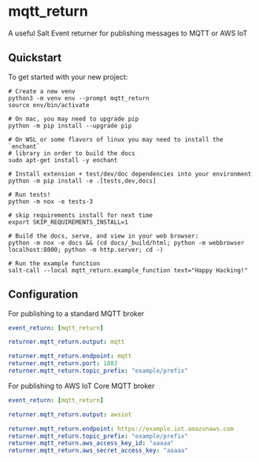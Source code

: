 # mqtt_return

A useful Salt Event returner for publishing messages to MQTT or AWS IoT

## Quickstart

To get started with your new project:

    # Create a new venv
    python3 -m venv env --prompt mqtt_return
    source env/bin/activate

    # On mac, you may need to upgrade pip
    python -m pip install --upgrade pip

    # On WSL or some flavors of linux you may need to install the `enchant`
    # library in order to build the docs
    sudo apt-get install -y enchant

    # Install extension + test/dev/doc dependencies into your environment
    python -m pip install -e .[tests,dev,docs]

    # Run tests!
    python -m nox -e tests-3

    # skip requirements install for next time
    export SKIP_REQUIREMENTS_INSTALL=1

    # Build the docs, serve, and view in your web browser:
    python -m nox -e docs && (cd docs/_build/html; python -m webbrowser localhost:8000; python -m http.server; cd -)

    # Run the example function
    salt-call --local mqtt_return.example_function text="Happy Hacking!"


## Configuration

For publishing to a standard MQTT broker

```yaml
event_return: [mqtt_return]

returner.mqtt_return.output: mqtt

returner.mqtt_return.endpoint: mqtt
returner.mqtt_return.port: 1883
returner.mqtt_return.topic_prefix: "example/prefix"
```

For publishing to AWS IoT Core MQTT broker

```yaml
event_return: [mqtt_return]

returner.mqtt_return.output: awsiot

returner.mqtt_return.endpoint: https://example.iot.amazonaws.com
returner.mqtt_return.topic_prefix: "example/prefix"
returner.mqtt_return.aws_access_key_id: "aaaaa"
returner.mqtt_return.aws_secret_access_key: "aaaaa"
```

